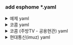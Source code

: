 ### add esphome *.yaml
<details>
    <summary>예제 yaml</summary>
    
    external_components:
      - source:
          type: git
          url: https://github.com/eigger/espcomponents/
        components: [ uartex ]
        refresh: always
    
    uart:
      baud_rate: 9600
      data_bits: 8
      parity: NONE
      stop_bits: 1
      rx_pin: GPIO32
      tx_pin: GPIO26
      debug:
    
    uartex:
      rx_timeout: 10ms    #해당시간안에 수신되는 데이터를 하나의 데이터로 처리
      tx_delay: 50ms      #데이터 수신후 설정된 시간후 명령 전송
      tx_timeout: 50ms    #명렁 전송후 ACK 응답까지 대기 시간
      tx_retry_cnt: 3     #ACK수신까지 명려어 재전송
      
      rx_header: [0xFE]   #수신 시작문자
      rx_footer: [0xEE]   #수신 끝문자
      tx_header: [0xFE]   #송신 시작문자
      tx_footer: [0xEE]   #송신 끝문자
      #rx_checksum: add
      #rx_checksum: !lambda |-
      #  // @param: const uint8_t *data, const unsigned short len
      #  // @return: uint8_t
      #  uint8_t crc = 0x00;
      #  for(num_t i=0; i<len; i++)
      #    crc += data[i];
      #  return crc;
        
      #tx_checksum: add
      #tx_checksum: !lambda |-
      #  // @param: const uint8_t *data, const unsigned short len
      #  // @return: uint8_t
      #  uint8_t crc = 0x00;
      #  for(num_t i=0; i<len; i++)
      #    crc += data[i];
      #  return crc;
      
    # 0xFE 0x06 0x01 0x?? 0x?? ack e=0xEE  
    text_sensor:
      - platform: uartex
        name: TextSensor1
        filter: [0x06, 0x01]
        lambda: |-
          // @param: const uint8_t *data, const unsigned short len
          // @return: const char*
          {
            String str = "데이터: ";
            for(int i = 0; i < len; i++)
            {
              str += String(data[i], HEX);
            }
            return str.c_str();
          }
    
      
    # offset                0    1    2    3    
    # state_on:     0xFE 0x07 0x01 0x01 0x01  ack 0xEE
    # state_off:    0xFE 0x07 0x01 0x00 0x01  ack 0xEE
    # speed low:    0xFE 0x07 0x01 0x01 0x01  ack 0xEE
    # speed mid:    0xFE 0x07 0x01 0x01 0x02  ack 0xEE
    # speed high:   0xFE 0x07 0x01 0x01 0x03  ack 0xEE
    fan:
      - platform: uartex
        name: "Fan1"
        filter: [0x07, 0x01]
        state_on:
          offset: 2
          data: [0x01]
        state_off:
          offset: 2
          data: [0x00]
        command_on:
          data: [0x07, 0x01, 0x01]
          ack: [0x07, 0x01]
        command_off:
          data: [0x07, 0x01, 0x00]
          ack: [0x07, 0x01]
        command_speed: !lambda |-
          // @param: const float x
          return {
                    {0x07, 0x01, 0x01, (uint8_t)x},
                    {0x07, 0x01}
                 };
        state_speed: !lambda |-
          // @param: const uint8_t *data, const unsigned short len
          // @return: const float
          {
            return data[3];
          }
    
    
    
    # offset                0    1    2        
    # state_on:     0xFE 0x08 0x01 0x01  ack 0xEE
    # state_off:    0xFE 0x08 0x01 0x00  ack 0xEE
    switch:
      - platform: uartex
        name: "Switch1"
        filter: [0x08, 0x01]
        state_on:
          offset: 2
          data: [0x01]
        state_off:
          offset: 2
          data: [0x00]
        command_on:
          data: [0x08, 0x01, 0x01]
          ack: [0x08, 0x01]
        command_off:
          data: [0x08, 0x01, 0x00]
          ack: [0x08, 0x01]
      
    # offset                0    1    2        
    # state_on:     0xFE 0x09 0x01 0x01  ack 0xEE
    # state_off:    0xFE 0x09 0x01 0x00  ack 0xEE  
    binary_sensor:
      - platform: uartex
        name: Binary_Sensor1
        filter: [0x09, 0x01]
        state_on:
          offset: 2
          data: [0x01]
        state_off:
          offset: 2
          data: [0x00]
    
    # offset                    0    1    2        
    # state_number:     0xFE 0x08 0x01 0x0A  ack 0xEE
    #                                  = 10
    sensor:
      - platform: uartex
        name: Sensor1
        filter: [0x0A, 0x01]
        state_number:
          offset: 2
          length: 1
          precision: 0
    
    # offset                0    1    2        
    # state_on:     0xFE 0x0B 0x01 0x01  ack 0xEE
    # state_off:    0xFE 0x0B 0x01 0x00  ack 0xEE  
    light:
      - platform: uartex
        name: "Light1"
        filter: [0x0B, 0x01]
        state_on:
          offset: 2
          data: [0x01]
        state_off:
          offset: 2
          data: [0x00]
        command_on:
          data: [0x0B, 0x01, 0x01]
          ack: [0x0B, 0x01]
        command_off:
          data: [0x0B, 0x01, 0x00]
          ack: [0x0B, 0x01]
    
    climate:
      - platform: uartex
        name: "Climate2"
        visual:
          min_temperature: 5 °C
          max_temperature: 30 °C
          temperature_step: 1 °C
        filter: [0x0C, 0x01]
        state_temperature_current:
          offset: 4
          length: 1
          precision: 0
        state_temperature_target:
          offset: 3
          length: 1
          precision: 0
        state_off:
          offset: 2
          data: [0x01]
        state_cool:
          offset: 2
          data: [0x00]
        command_off: 
          data: [0x0C, 0x01, 0x00]
          ack: [0x0C, 0x01]
        command_cool:
          data: [0x0C, 0x01, 0x01]
          ack: [0x0C, 0x01]
        command_temperature: !lambda |-
          // @param: const float x
          return {
                    {0x0C, 0x01, 0x01, (uint8_t)x},
                    {0x0C, 0x01}
                 };
      - platform: uartex
        name: "Climate1"
        visual:
          min_temperature: 5 °C
          max_temperature: 30 °C
          temperature_step: 1 °C
        filter: [0x0C, 0x01]
        state_temperature_current:
          offset: 4
          length: 1
          precision: 0
        state_temperature_target:
          offset: 3
          length: 1
          precision: 0
        state_off:
          offset: 2
          data: [0x01]
        state_heat:
          offset: 2
          data: [0x00]
        command_off: 
          data: [0x0C, 0x01, 0x00]
          ack: [0x0C, 0x01]
        command_heat:
          data: [0x0C, 0x01, 0x01]
          ack: [0x0C, 0x01]
        command_temperature: !lambda |-
          // @param: const float x
          return {
                    {0x0C, 0x01, 0x01, (uint8_t)x},
                    {0x0C, 0x01}
                 };
    
    button:
      - platform: uartex
        name: "Button1"
        icon: "mdi:elevator"
        command_on: 
          data: [0x0D, 0x01, 0x01]
          ack: [0x0D, 0x01]
    
    lock:
      - platform: uartex
        name: "Lock1"
        filter: [0x0E, 0x01]
        state_locked:
          offset: 2
          data: [0x01]
        state_unlocked:
          offset: 2
          data: [0x00]
        state_locking:
          offset: 2
          data: [0x02]
        state_unlocking:
          offset: 2
          data: [0x03]
        state_jammed:
          offset: 2
          data: [0x04]
        command_lock:
          data: [0x0E, 0x01, 0x01]
          ack: [0x0E, 0x01]
        command_unlock:
          data: [0x0E, 0x01, 0x00]
          ack: [0x0E, 0x01]
    
    number:
      - platform: uartex
        name: "Number1"
        filter: [0x0F, 0x01]
        max_value: 10
        min_value: 1
        step: 1
        state_number:
          offset: 2
          length: 1
          precision: 0
        command_number: !lambda |-
          // @param: const float x
          return {
                    {0x0F, 0x01, 0x01, (uint8_t)x},
                    {0x0F, 0x01}
                 };
</details>
<details>
    <summary>코콤 yaml</summary>
    
    external_components:
      - source:
          type: git
          url: https://github.com/eigger/espcomponents/
        components: [ uartex ]
        refresh: always
    
    uart:
      baud_rate: 9600
      data_bits: 8
      parity: NONE
      stop_bits: 1
      rx_pin: GPIO22
      tx_pin: GPIO19
    
    uartex:
      rx_timeout: 10ms
      tx_delay: 50ms
      tx_timeout: 50ms
      tx_retry_cnt: 3
    
      rx_header: [0xAA, 0x55]
      rx_footer: [0x0D, 0x0D]
      tx_header: [0xAA, 0x55]
      tx_footer: [0x0D, 0x0D]
    
      rx_checksum: add
      tx_checksum: add
      
    sensor:
      - platform: uartex
        name: Elevator Floors
        icon: "mdi:elevator"
        filter: [0x30, 0xbc, 0x00, 0x44, 0x00]
        state_number:
          offset: 9
          length: 1
          precision: 0
    
    light:
      - platform: uartex
        name: "Livingroom1"
        id: livingroom1
        filter: [0x30, 0xdc, 0x00, 0x0e, 0x00]
        state_on:
          offset: 8
          data: [0xff]
        state_off:
          offset: 8
          data: [0x00]
        command_on: !lambda |-
          uint8_t light2 = id(livingroom2).current_values.is_on() ? 0xff : 0x00;
          return {
                    {0x30, 0xbc, 0x00, 0x0e, 0x00, 0x01, 0x00, 0x00, 0xff, light2, 0x00, 0x00, 0x00, 0x00, 0x00, 0x00},
                    {0x30, 0xdc}
                 };
        command_off: !lambda |-
          uint8_t light2 = id(livingroom2).current_values.is_on() ? 0xff : 0x00;
          return {
                    {0x30, 0xbc, 0x00, 0x0e, 0x00, 0x01, 0x00, 0x00, 0x00, light2, 0x00, 0x00, 0x00, 0x00, 0x00, 0x00}, 
                    {0x30, 0xdc}
                 };
        #command_state: [0x30, 0xbc, 0x00, 0x0e, 0x00, 0x01, 0x00, 0x3a, 0x00, 0x00, 0x00, 0x00, 0x00, 0x00, 0x00, 0x00]
        #update_interval: 300s
    
      - platform: uartex
        name: "Livingroom2"
        id: livingroom2
        filter: [0x30, 0xdc, 0x00, 0x0e, 0x00]
        state_on:
          offset: 9
          data: [0xff]
        state_off:
          offset: 9
          data: [0x00]
        command_on: !lambda |-
          uint8_t light1 = id(livingroom1).current_values.is_on() ? 0xff : 0x00;
            return {{0x30, 0xbc, 0x00, 0x0e, 0x00, 0x01, 0x00, 0x00, light1, 0xff, 0x00, 0x00, 0x00, 0x00, 0x00, 0x00}, {0x30, 0xdc}};
        command_off: !lambda |-
          uint8_t light1 = id(livingroom1).current_values.is_on() ? 0xff : 0x00;
            return {{0x30, 0xbc, 0x00, 0x0e, 0x00, 0x01, 0x00, 0x00, light1, 0x00, 0x00, 0x00, 0x00, 0x00, 0x00, 0x00}, {0x30, 0xdc}};
    
    
    climate:
      - platform: uartex
        name: "Livingroom Heater"
        visual:
          min_temperature: 5 °C
          max_temperature: 30 °C
          temperature_step: 1 °C
        filter: [0x30, 0xdc, 0x00, 0x36, 0x00]
        state_temperature_current:
          offset: 12
          length: 1
          precision: 0
        state_temperature_target:
          offset: 10
          length: 1
          precision: 0
        state_off:
          offset: 8
          data: [0x01]
        state_heat:
          offset: 8
          data: [0x11]
        command_off: 
          data: [0x30, 0xbc, 0x00, 0x36, 0x00, 0x01, 0x00, 0x00, 0x01, 0x00, 0x17, 0x00, 0x00, 0x00, 0x00, 0x00]
          ack: [0x30, 0xdc]
        command_heat:
          data: [0x30, 0xbc, 0x00, 0x36, 0x00, 0x01, 0x00, 0x00, 0x11, 0x00, 0x17, 0x00, 0x00, 0x00, 0x00, 0x00]
          ack: [0x30, 0xdc]
        command_temperature: !lambda |-
          // @param: const float x
          return {
                    {0x30, 0xbc, 0x00, 0x36, 0x00, 0x01, 0x00, 0x00, 0x11, 0x00, (uint8_t)x, 0x00, 0x00, 0x00, 0x00, 0x00},
                    {0x30, 0xdc}
                 };
        #command_state: [0x30, 0xbc, 0x00, 0x36, 0x00, 0x01, 0x00, 0x3a, 0x00, 0x00, 0x00, 0x00, 0x00, 0x00, 0x00, 0x00]
        #update_interval: 300s
    
      - platform: uartex
        name: "Mainroom Heater"
        visual:
          min_temperature: 5 °C
          max_temperature: 30 °C
          temperature_step: 1 °C
        filter: [0x30, 0xdc, 0x00, 0x36, 0x01]
        state_temperature_current:
          offset: 12
          length: 1
          precision: 0
        state_temperature_target:
          offset: 10
          length: 1
          precision: 0
        state_off:
          offset: 8
          data: [0x01]
        state_heat:
          offset: 8
          data: [0x11]
        command_off:
          data: [0x30, 0xbc, 0x00, 0x36, 0x01, 0x01, 0x00, 0x00, 0x01, 0x00, 0x17, 0x00, 0x00, 0x00, 0x00, 0x00]
          ack: [0x30, 0xdc]
        command_heat:
          data: [0x30, 0xbc, 0x00, 0x36, 0x01, 0x01, 0x00, 0x00, 0x11, 0x00, 0x17, 0x00, 0x00, 0x00, 0x00, 0x00]
          ack: [0x30, 0xdc]
        command_temperature: !lambda |-
          // @param: const float x
          return {{0x30, 0xbc, 0x00, 0x36, 0x01, 0x01, 0x00, 0x00, 0x11, 0x00, (uint8_t)x, 0x00, 0x00, 0x00, 0x00, 0x00}, {0x30, 0xdc}};
        #command_state: [0x30, 0xbc, 0x00, 0x36, 0x01, 0x01, 0x00, 0x3a, 0x00, 0x00, 0x00, 0x00, 0x00, 0x00, 0x00, 0x00]
        #update_interval: 300s
    
      - platform: uartex
        name: "Computer Heater"
        visual:
          min_temperature: 5 °C
          max_temperature: 30 °C
          temperature_step: 1 °C
        filter: [0x30, 0xdc, 0x00, 0x36, 0x02]
        state_temperature_current:
          offset: 12
          length: 1
          precision: 0
        state_temperature_target:
          offset: 10
          length: 1
          precision: 0
        state_off:
          offset: 8
          data: [0x01]
        state_heat:
          offset: 8
          data: [0x11]
        command_off:
          data: [0x30, 0xbc, 0x00, 0x36, 0x02, 0x01, 0x00, 0x00, 0x01, 0x00, 0x17, 0x00, 0x00, 0x00, 0x00, 0x00]
          ack: [0x30, 0xdc]
        command_heat:
          data: [0x30, 0xbc, 0x00, 0x36, 0x02, 0x01, 0x00, 0x00, 0x11, 0x00, 0x17, 0x00, 0x00, 0x00, 0x00, 0x00]
          ack: [0x30, 0xdc]
        command_temperature: !lambda |-
          // @param: const float x
          return {{0x30, 0xbc, 0x00, 0x36, 0x02, 0x01, 0x00, 0x00, 0x11, 0x00, (uint8_t)x, 0x00, 0x00, 0x00, 0x00, 0x00}, {0x30, 0xdc}};
        #command_state: [0x30, 0xbc, 0x00, 0x36, 0x02, 0x01, 0x00, 0x3a, 0x00, 0x00, 0x00, 0x00, 0x00, 0x00, 0x00, 0x00]
        #update_interval: 300s
    
      - platform: uartex
        name: "Smallroom Heater"
        visual:
          min_temperature: 5 °C
          max_temperature: 30 °C
          temperature_step: 1 °C
        filter: [0x30, 0xdc, 0x00, 0x36, 0x03]
        state_temperature_current:
          offset: 12
          length: 1
          precision: 0
        state_temperature_target:
          offset: 10
          length: 1
          precision: 0
        state_off:
          offset: 8
          data: [0x01]
        state_heat:
          offset: 8
          data: [0x11]
        command_off: 
          data: [0x30, 0xbc, 0x00, 0x36, 0x03, 0x01, 0x00, 0x00, 0x01, 0x00, 0x17, 0x00, 0x00, 0x00, 0x00, 0x00]
          ack: [0x30, 0xdc]
        command_heat: 
          data: [0x30, 0xbc, 0x00, 0x36, 0x03, 0x01, 0x00, 0x00, 0x11, 0x00, 0x17, 0x00, 0x00, 0x00, 0x00, 0x00]
          ack: [0x30, 0xdc]
        command_temperature: !lambda |-
          // @param: const float x
          return {{0x30, 0xbc, 0x00, 0x36, 0x03, 0x01, 0x00, 0x00, 0x11, 0x00, (uint8_t)x, 0x00, 0x00, 0x00, 0x00, 0x00}, {0x30, 0xdc}};
        #command_state: [0x30, 0xbc, 0x00, 0x36, 0x03, 0x01, 0x00, 0x3a, 0x00, 0x00, 0x00, 0x00, 0x00, 0x00, 0x00, 0x00]
        #update_interval: 300s
    
    button:
      - platform: uartex
        name: "Elevator"
        icon: "mdi:elevator"
        command_on: 
          data: [0x30, 0xbc, 0x00, 0x44, 0x00, 0x01, 0x00, 0x01, 0x03, 0x00, 0x00, 0x00, 0x00, 0x00, 0x00, 0x00]
          ack: [0x30, 0xdc]
</details>
<details>
    <summary>코콤 (주방TV - 공용현관) yaml</summary>
    
    external_components:
      - source:
          type: git
          url: https://github.com/eigger/espcomponents/
        components: [ uartex ]
        refresh: always
   
    uart:
      baud_rate: 9600
      data_bits: 8
      parity: NONE
      stop_bits: 1
      rx_pin: GPIO22
      tx_pin: GPIO19
      
    uartex:
      rx_timeout: 10ms
      tx_delay: 50ms
      tx_timeout: 50ms
      tx_retry_cnt: 3
    
      rx_header: [0xAA, 0x55]
      rx_footer: [0x0D, 0x0D]
      tx_header: [0xAA, 0x55]
      tx_footer: [0x0D, 0x0D]
        
    binary_sensor:
    # 0xAA 0x55 0x7A 0x9E 0x02 0x02 0x00 0xFF 0xFF 0xFF 0xFF 0x31 0xFF 0xFF 0xFF 0x01 0x01 0x29 0xF6 0x0D 0x0D
    # 0xAA 0x55 0x7A 0x9E 0x02 0x02 0x00 0xFF 0xFF 0xFF 0xFF 0x31 0xFF 0xFF 0xFF 0x02 0x00 0x6C 0x84 0x0D 0x0D
      - platform: uartex
        name: "Door Bell"
        icon: "mdi:bell-ring"
        filter: [0x7A, 0x9E, 0x02, 0x02]
        state_on:
          offset: 13
          data: [0x01, 0x01]
        state_off:
          offset: 13
          data: [0x02, 0x00]
    
    # 0xAA 0x55 0x7A 0x9E 0x02 0x08 0x00 0xFF 0xFF 0xFF 0xFF 0xFF 0xFF 0xFF 0xFF 0x01 0x01 0x0A 0x27 0x0D 0x0D
    # 0xAA 0x55 0x7A 0x9E 0x02 0x08 0x00 0xFF 0xFF 0xFF 0xFF 0xFF 0xFF 0xFF 0xFF 0x02 0x00 0x4F 0x55 0x0D 0x0D
      - platform: uartex
        name: "Door Bell Common"
        icon: "mdi:bell-ring"
        filter: [0x7A, 0x9E, 0x02, 0x08]
        state_on:
          offset: 13
          data: [0x01, 0x01]
        state_off:
          offset: 13
          data: [0x02, 0x00]
    
    button:
      - platform: uartex
        name: "Door Call"
        icon: "mdi:phone"
        command_on: 
          data: [0x79, 0xBC, 0x08, 0x02, 0x00, 0xFF, 0xFF, 0xFF, 0xFF, 0x61, 0xFF, 0xFF, 0xFF, 0x03, 0x00, 0x26, 0x95]
      - platform: uartex
        name: "Door Open"
        icon: "mdi:door-sliding-open"
        command_on: 
          data: [0x79, 0xBC, 0x08, 0x02, 0x00, 0xFF, 0xFF, 0xFF, 0xFF, 0x61, 0xFF, 0xFF, 0xFF, 0x24, 0x00, 0xB9, 0xE4]
</details>
<details>
    <summary>현대통신(imuz) yaml</summary>

    external_components:
      - source:
          type: git
          url: https://github.com/eigger/espcomponents/
        components: [ uartex ]
        refresh: always
    
    uart:
      baud_rate: 9600
      data_bits: 8
      parity: NONE
      stop_bits: 1
      rx_pin: GPIO03
      tx_pin: GPIO01
      
    uartex:
      rx_timeout: 10ms
      tx_delay: 50ms
      tx_timeout: 100ms
      tx_retry_cnt: 3
    
      rx_header: [0xF7]
      rx_footer: [0xEE]
      tx_header: [0xF7]
      tx_footer: [0xEE]
    
      rx_checksum: xor
      tx_checksum: xor
      
    sensor:
      - platform: uartex
        name: Livingroom Power Socket 1
        unit_of_measurement: "W"
        filter: [0x12, 0x01, 0x1F, 0x04, 0x40, 0x11, 0x00] #Required
        state_number:
          offset: 8 # 위치
          length: 2 # 길이
          precision: 0 # 소수점
        
      - platform: uartex
        name: Livingroom Power Socket 2
        unit_of_measurement: "W"
        filter: [0x12, 0x01, 0x1F, 0x04, 0x40, 0x12, 0x00]
        state_number:
          offset: 8
          length: 2 
          precision: 0 
      - platform: uartex
        name: ROOM1 Power Socket 1
        unit_of_measurement: "W"
        filter: [0x12, 0x01, 0x1F, 0x04, 0x40, 0x21, 0x00]
        state_number:
          offset: 8
          length: 2 
          precision: 0 
      - platform: uartex
        name: ROOM1 Power Socket 2
        unit_of_measurement: "W"
        filter: [0x12, 0x01, 0x1F, 0x04, 0x40, 0x22, 0x00]
        state_number:
          offset: 8
          length: 2
          precision: 0
    
    
    
    # RS485 Switch
    switch:
      # 안방1 콘센트
      # 켜기
      #  0xf7, 0x0b, 0x01, 0x1f, 0x02, 0x40, 0x21, 0x01, 0x00, 0x80, 0xee
      #  0xf7, 0x0b, 0x01, 0x1f, 0x04, 0x40, 0x21, 0x01, 0x01, 0x87, 0xee (ack)
      # 끄기
      #  0xf7, 0x0b, 0x01, 0x1f, 0x02, 0x40, 0x21, 0x02, 0x00, 0x83, 0xee
      #  0xf7, 0x0b, 0x01, 0x1f, 0x04, 0x40, 0x21, 0x02, 0x02, 0x87, 0xee (ack)
      # 켜기상태-> 0xF7 0x12 0x01 0x1F 0x04 0x40 0x21 0x00 0x01 0x00 0x00 0x00 0x00 0x00 0x00 0x01 0x9E 0xEE
      # 끄기상태-> 0xF7 0x12 0x01 0x1F 0x04 0x40 0x21 0x00 0x02 0x00 0x00 0x00 0x00 0x00 0x00 0x01 0x9D 0xEE
      - platform: uartex
        name: "ROOM1 Power Socket 1"
        icon: "mdi:power-socket-eu"
        filter: [0x12, 0x01, 0x1F, 0x04, 0x40, 0x21, 0x00]
        state_on:
          offset: 7
          data: [0x01]
        state_off:
          offset: 7
          data: [0x02]
        command_on:
          data: [0x0b, 0x01, 0x1f, 0x02, 0x40, 0x21, 0x01, 0x00]
          ack: [0x0b, 0x01, 0x1f, 0x04, 0x40, 0x21, 0x01, 0x01]
        command_off:
          data: [0x0b, 0x01, 0x1f, 0x02, 0x40, 0x21, 0x02, 0x00]
          ack: [0x0b, 0x01, 0x1f, 0x04, 0x40, 0x21, 0x02, 0x02]
      
      # 안방2 콘센트
      - platform: uartex
        name: "ROOM1 Power Socket 2"
        icon: "mdi:power-socket-eu"
        filter: [0x12, 0x01, 0x1F, 0x04, 0x40, 0x22, 0x00]
        state_on:
          offset: 7
          data: [0x01]
        state_off:
          offset: 7
          data: [0x02]
        command_on:
          data: [0x0b, 0x01, 0x1f, 0x02, 0x40, 0x22, 0x01, 0x00]
          ack: [0x0b, 0x01, 0x1f, 0x04, 0x40, 0x22, 0x01, 0x01]
        command_off:
          data: [0x0b, 0x01, 0x1f, 0x02, 0x40, 0x22, 0x02, 0x00]
          ack: [0x0b, 0x01, 0x1f, 0x04, 0x40, 0x22, 0x02, 0x02]
    
      # 거실1 콘센트
      - platform: uartex
        name: "Livingroom Power Socket 1"
        icon: "mdi:power-socket-eu"
        filter: [0x12, 0x01, 0x1F, 0x04, 0x40, 0x11, 0x00]
        state_on:
          offset: 7
          data: [0x01]
        state_off:
          offset: 7
          data: [0x02]
        command_on:
          data: [0x0b, 0x01, 0x1f, 0x02, 0x40, 0x11, 0x01, 0x00]
          ack: [0x0b, 0x01, 0x1f, 0x04, 0x40, 0x11, 0x01, 0x01]
        command_off:
          data: [0x0b, 0x01, 0x1f, 0x02, 0x40, 0x11, 0x02, 0x00]
          ack: [0x0b, 0x01, 0x1f, 0x04, 0x40, 0x11, 0x02, 0x02]
    
      # 거실2 콘센트
      - platform: uartex
        name: "Livingroom Power Socket 2"
        icon: "mdi:power-socket-eu"
        filter: [0x12, 0x01, 0x1F, 0x04, 0x40, 0x12, 0x00]
        state_on:
          offset: 7
          data: [0x01]
        state_off:
          offset: 7
          data: [0x02]
        command_on:
          data: [0x0b, 0x01, 0x1f, 0x02, 0x40, 0x12, 0x01, 0x00]
          ack: [0x0b, 0x01, 0x1f, 0x04, 0x40, 0x12, 0x01, 0x01]
        command_off:
          data: [0x0b, 0x01, 0x1f, 0x02, 0x40, 0x12, 0x02, 0x00]
          ack: [0x0b, 0x01, 0x1f, 0x04, 0x40, 0x12, 0x02, 0x02]
    
    
    
    # RS485 Light(like Binary Light)
    light:
      # [안방1]
      # 켜짐 상태-> 0xf7, 0x0b, 0x01, 0x19, 0x04, 0x40, 0x21, 0x00, 0x01, 0x80, 0xee
      # 꺼짐 상태-> 0xf7, 0x0b, 0x01, 0x19, 0x04, 0x40, 0x21, 0x00, 0x02, 0x83, 0xee
      # 켜짐 명령-> 0xf7, 0x0b, 0x01, 0x19, 0x02, 0x40, 0x21, 0x01, 0x00, 0x86, 0xee
      # 꺼짐 명령-> 0xf7, 0x0b, 0x01, 0x19, 0x02, 0x40, 0x21, 0x02, 0x00, 0x85, 0xee
      - platform: uartex
        name: "ROOM1 1"
        filter: [0x0b, 0x01, 0x19, 0x04, 0x40, 0x21, 0x00]
        # sub_filter:
        #   offset: 5
        #   data: [0x21]
        state_on:
          offset: 7
          data: [0x01]
        state_off:
          offset: 7
          data: [0x02]
        command_on:
          data: [0x0b, 0x01, 0x19, 0x02, 0x40, 0x21, 0x01, 0x00]
          ack: [0x0b, 0x01, 0x19, 0x04, 0x40, 0x21, 0x01, 0x01]
        command_off:
          data: [0x0b, 0x01, 0x19, 0x02, 0x40, 0x21, 0x02, 0x00]
          ack: [0x0b, 0x01, 0x19, 0x04, 0x40, 0x21, 0x02, 0x02]
        
      # [안방2]
      # 켜짐 상태-> 0xf7, 0x0b, 0x01, 0x19, 0x04, 0x40, 0x22, 0x00, 0x01, 0x83, 0xee
      # 꺼짐 상태-> 0xf7, 0x0b, 0x01, 0x19, 0x04, 0x40, 0x22, 0x00, 0x02, 0x80, 0xee
      # 켜짐 명령-> 0xf7, 0x0b, 0x01, 0x19, 0x02, 0x40, 0x22, 0x01, 0x00, 0x85, 0xee
      # 꺼짐 명령-> 0xf7, 0x0b, 0x01, 0x19, 0x02, 0x40, 0x22, 0x02, 0x00, 0x86, 0xee
      - platform: uartex
        name: "ROOM1 2"
        filter: [0x0b, 0x01, 0x19, 0x04, 0x40, 0x22, 0x00]
        # sub_filter:
        #   offset: 5
        #   data: [0x22]
        state_on:
          offset: 7
          data: [0x01]
        state_off:
          offset: 7
          data: [0x02]
        command_on:
          data: [0x0b, 0x01, 0x19, 0x02, 0x40, 0x22, 0x01, 0x00]
          ack: [0x0b, 0x01, 0x19, 0x04, 0x40, 0x22, 0x01, 0x01]
        command_off: 
          data: [0x0b, 0x01, 0x19, 0x02, 0x40, 0x22, 0x02, 0x00]
          ack: [0x0b, 0x01, 0x19, 0x04, 0x40, 0x22, 0x02, 0x02]
    
      # [발코니]  -- Template(lambda) 사용 예제
      # 켜짐 상태-> 0xf7, 0x0b, 0x01, 0x19, 0x04, 0x40, 0x23, 0x00, 0x01, 0x82, 0xee
      # 꺼짐 상태-> 0xf7, 0x0b, 0x01, 0x19, 0x04, 0x40, 0x23, 0x00, 0x02, 0x81, 0xee
      # 켜짐 명령-> 0xf7, 0x0b, 0x01, 0x19, 0x02, 0x40, 0x23, 0x01, 0x00, 0x84, 0xee
      # 꺼짐 명령-> 0xf7, 0x0b, 0x01, 0x19, 0x02, 0x40, 0x23, 0x02, 0x00, 0x87, 0xee
      - platform: uartex
        name: Balcony
        filter: [0x0b, 0x01, 0x19, 0x04, 0x40, 0x23, 0x00]
        state_on:
          offset: 7
          data: [0x01]
        state_off:
          offset: 7
          data: [0x02]
        command_on:
          data: [0x0b, 0x01, 0x19, 0x02, 0x40, 0x23, 0x01, 0x00]
          ack: [0x0b, 0x01, 0x19, 0x04, 0x40, 0x23, 0x01, 0x01]
        command_off: 
          data: [0x0b, 0x01, 0x19, 0x02, 0x40, 0x23, 0x02, 0x00]
          ack: [0x0b, 0x01, 0x19, 0x04, 0x40, 0x23, 0x02, 0x02]
        # command_on: !lambda |-
        #   uint8_t flag = id(balcony).state ? 0x02 : 0x01;
        #   return {
        #             {0x0b, 0x01, 0x19, 0x02, 0x40, 0x23, flag, 0x00},
        #             {0x0b, 0x01, 0x19, 0x04, 0x40, 0x23, 0x01, 0x01}
        #          };
        # command_off: !lambda |-
        #   uint8_t flag = id(balcony).state ? 0x02 : 0x01;
        #   return {
        #             {0x0b, 0x01, 0x19, 0x02, 0x40, 0x23, flag, 0x00},
        #             {0x0b, 0x01, 0x19, 0x04, 0x40, 0x23, 0x02, 0x02}
        #          };
    
      # [거실1]
      # 켜짐 상태-> 0xf7, 0x0b, 0x01, 0x19, 0x04, 0x40, 0x11, 0x00, 0x01, 0xb0, 0xee
      # 꺼짐 상태-> 0xf7, 0x0b, 0x01, 0x19, 0x04, 0x40, 0x11, 0x00, 0x02, 0xb3, 0xee
      # 켜짐 명령-> 0xf7, 0x0b, 0x01, 0x19, 0x02, 0x40, 0x11, 0x01, 0x00, 0xb6, 0xee
      # 꺼짐 명령-> 0xf7, 0x0b, 0x01, 0x19, 0x02, 0x40, 0x11, 0x02, 0x00, 0xb5, 0xee
      - platform: uartex
        name: "Livingroom1"
        filter: [0x0b, 0x01, 0x19, 0x04, 0x40, 0x11, 0x00]
        state_on:
          offset: 7
          data: [0x01]
        state_off:
          offset: 7
          data: [0x02]
        command_on:
          data: [0x0b, 0x01, 0x19, 0x02, 0x40, 0x11, 0x01, 0x00]
          ack: [0x0b, 0x01, 0x19, 0x04, 0x40, 0x11, 0x01, 0x01]
        command_off:
          data: [0x0b, 0x01, 0x19, 0x02, 0x40, 0x11, 0x02, 0x00]
          ack: [0x0b, 0x01, 0x19, 0x04, 0x40, 0x11, 0x02, 0x02]
    
      # [거실2]
      # 켜짐 상태-> 0xf7, 0x0b, 0x01, 0x19, 0x04, 0x40, 0x12, 0x00, 0x01, 0xb3, 0xee
      # 꺼짐 상태-> 0xf7, 0x0b, 0x01, 0x19, 0x04, 0x40, 0x12, 0x00, 0x02, 0xb0, 0xee
      # 켜짐 명령-> 0xf7, 0x0b, 0x01, 0x19, 0x02, 0x40, 0x12, 0x01, 0x00, 0xb5, 0xee
      # 꺼짐 명령-> 0xf7, 0x0b, 0x01, 0x19, 0x02, 0x40, 0x12, 0x02, 0x00, 0xb6, 0xee
      - platform: uartex
        name: "Livingroom2"
        filter: [0x0b, 0x01, 0x19, 0x04, 0x40, 0x12, 0x00]
        state_on:
          offset: 7
          data: [0x01]
        state_off:
          offset: 7
          data: [0x02]
        command_on:
          data: [0x0b, 0x01, 0x19, 0x02, 0x40, 0x12, 0x01, 0x00]
          ack: [0x0b, 0x01, 0x19, 0x04, 0x40, 0x12, 0x01, 0x01]
        command_off:
          data: [0x0b, 0x01, 0x19, 0x02, 0x40, 0x12, 0x02, 0x00]
          ack: [0x0b, 0x01, 0x19, 0x04, 0x40, 0x12, 0x02, 0x02]
    
      # [통로]
      # 켜짐 상태-> 0xf7, 0x0b, 0x01, 0x19, 0x04, 0x40, 0x13, 0x00, 0x01, 0xb2, 0xee
      # 꺼짐 상태-> 0xf7, 0x0b, 0x01, 0x19, 0x04, 0x40, 0x13, 0x00, 0x02, 0xb1, 0xee
      # 켜짐 명령-> 0xf7, 0x0b, 0x01, 0x19, 0x02, 0x40, 0x13, 0x01, 0x00, 0xb4, 0xee
      # 꺼짐 명령-> 0xf7, 0x0b, 0x01, 0x19, 0x02, 0x40, 0x13, 0x02, 0x00, 0xb7, 0xee
      - platform: uartex
        name: "Livingroom3"
        filter: [0x0b, 0x01, 0x19, 0x04, 0x40, 0x13, 0x00]
        state_on:
          offset: 7
          data: [0x01]
        state_off:
          offset: 7
          data: [0x02]
        command_on:
          data: [0x0b, 0x01, 0x19, 0x02, 0x40, 0x13, 0x01, 0x00]
          ack: [0x0b, 0x01, 0x19, 0x04, 0x40, 0x13, 0x01, 0x01]
        command_off:
          data: [0x0b, 0x01, 0x19, 0x02, 0x40, 0x13, 0x02, 0x00]
          ack: [0x0b, 0x01, 0x19, 0x04, 0x40, 0x13, 0x02, 0x02]
    
      # [비상등]
      # 켜짐 상태-> 0xf7, 0x0b, 0x01, 0x19, 0x04, 0x40, 0x14, 0x00, 0x01, 0xb5, 0xee
      # 꺼짐 상태-> 0xf7, 0x0b, 0x01, 0x19, 0x04, 0x40, 0x14, 0x00, 0x02, 0xb6, 0xee
      # 켜짐 명령-> 0xf7, 0x0b, 0x01, 0x19, 0x02, 0x40, 0x14, 0x01, 0x00, 0xb3, 0xee
      # 꺼짐 명령-> 0xf7, 0x0b, 0x01, 0x19, 0x02, 0x40, 0x14, 0x02, 0x00, 0xb0, 0xee
      - platform: uartex
        name: "Livingroom4"
        filter: [0x0b, 0x01, 0x19, 0x04, 0x40, 0x14, 0x00]
        state_on:
          offset: 7
          data: [0x01]
        state_off:
          offset: 7
          data: [0x02]
        command_on:
          data: [0x0b, 0x01, 0x19, 0x02, 0x40, 0x14, 0x01, 0x00]
          ack: [0x0b, 0x01, 0x19, 0x04, 0x40, 0x14, 0x01, 0x01]
        command_off:
          data: [0x0b, 0x01, 0x19, 0x02, 0x40, 0x14, 0x02, 0x00]
          ack: [0x0b, 0x01, 0x19, 0x04, 0x40, 0x14, 0x02, 0x02]
    
    
    
    
    # RS485 Fan
    fan:
      # [환기]
      # 켜짐(강) 상태-> 0xf7, 0x0c, 0x01, 0x2b, 0x04, 0x40, 0x11, 0x00, 0x01, 0x07, 0x82, 0xee
      # 켜짐(중) 상태-> 0xf7, 0x0c, 0x01, 0x2b, 0x04, 0x40, 0x11, 0x00, 0x01, 0x03, 0x86, 0xee
      # 켜짐(약) 상태-> 0xf7, 0x0c, 0x01, 0x2b, 0x04, 0x40, 0x11, 0x00, 0x01, 0x01, 0x84, 0xee
      # 꺼짐     상태-> 0xf7, 0x0c, 0x01, 0x2b, 0x04, 0x40, 0x11, 0x00, 0x02, 0x00, 0x86, 0xee
      # 켜짐(강) 명령-> 0xf7, 0x0b, 0x01, 0x2b, 0x02, 0x40, 0x11, 0x01, 0x00, 0x84, 0xee
      # 켜짐(중) 명령-> 0xf7, 0x0b, 0x01, 0x2b, 0x02, 0x42, 0x11, 0x03, 0x00, 0x84, 0xee
      # 켜짐(약) 명령-> 0xf7, 0x0b, 0x01, 0x2b, 0x02, 0x42, 0x11, 0x01, 0x00, 0x86, 0xee
      # 꺼짐     명령-> 0xf7, 0x0b, 0x01, 0x2b, 0x02, 0x40, 0x11, 0x02, 0x00, 0x87, 0xee
      - platform: uartex
        name: "Ventilation"
        speed_cnt: 3
        filter: [0x0c, 0x01, 0x2b, 0x04, 0x40, 0x11, 0x00]
        state_on:
          offset: 7
          data: [0x01]
        state_off:
          offset: 7
          data: [0x02]
        command_on:
          data: [0x0b, 0x01, 0x2b, 0x02, 0x40, 0x11, 0x01, 0x00]
          ack: [0x0c, 0x01, 0x2b, 0x04, 0x40, 0x11, 0x01, 0x01, 0x07]
        command_off:
          data: [0x0b, 0x01, 0x2b, 0x02, 0x40, 0x11, 0x02, 0x00]
          ack: [0x0c, 0x01, 0x2b, 0x04, 0x40, 0x11, 0x02, 0x02, 0x00]
        command_speed: !lambda |-
          // @param: const float x
          {
            if (x == 3) return { {0x0b, 0x01, 0x2b, 0x02, 0x40, 0x11, 0x01, 0x00}, {0x0c, 0x01, 0x2b, 0x04, 0x40, 0x11, 0x01, 0x01, 0x07} };
            else if (x == 2) return { {0x0b, 0x01, 0x2b, 0x02, 0x42, 0x11, 0x03, 0x00}, {0x0c, 0x01, 0x2b, 0x04, 0x40, 0x11, 0x01, 0x01, 0x03} };
            else if (x == 1) return { {0x0b, 0x01, 0x2b, 0x02, 0x42, 0x11, 0x01, 0x00}, {0x0c, 0x01, 0x2b, 0x04, 0x40, 0x11, 0x01, 0x01, 0x01} };
            else return {};
          }
        state_speed: !lambda |-
          // @param: const uint8_t *data, const unsigned short len
          // @return: const float
          {
            if (data[8] == 0x07) return 3;
            else if (data[8] == 0x03) return 2;
            else if (data[8] == 0x01) return 1;
            else return 0;
          }
        # speed: #Option(high, medium, low) -> 없으면 Binary Fan
        #   high:
        #     state:
        #       offset: 7
        #       data: [0x01, 0x07]
        #     command:
        #       data: [0x0b, 0x01, 0x2b, 0x02, 0x40, 0x11, 0x01, 0x00]
        #       ack: [0x0c, 0x01, 0x2b, 0x04, 0x40, 0x11, 0x01, 0x01, 0x07]
        #   medium:
        #     state:
        #       offset: 7
        #       data: [0x01, 0x03]
        #     command:
        #       data: [0x0b, 0x01, 0x2b, 0x02, 0x42, 0x11, 0x03, 0x00]
        #       ack: [0x0c, 0x01, 0x2b, 0x04, 0x40, 0x11, 0x01, 0x01, 0x03]
        #   low:
        #     state:
        #       offset: 7
        #       data: [0x01, 0x01]
        #     command:
        #       data: [0x0b, 0x01, 0x2b, 0x02, 0x42, 0x11, 0x01, 0x00]
        #       ack: [0x0c, 0x01, 0x2b, 0x04, 0x40, 0x11, 0x01, 0x01, 0x01]
    
    
    
    # RS485 Climate
    climate:
      # [거실 난방] 0x11
      # 상태 요청: 0xF7, 0x0B, 0x01, 0x18, 0x01, 0x45, 0x11, 0x00, 0x00, 0xB0, 0xEE
      # 켜짐 상태: 0xF7, 0x0D, 0x01, 0x18, 0x04, 0x45, 0x11, 0x00, (0x01, 0x1B, 0x17), 0xBE, 0xEE (상태, 현재온도, 설정온도)
      # 꺼짐 상태: 0xF7, 0x0D, 0x01, 0x18, 0x04, 0x45, 0x11, 0x00, (0x04, 0x1B, 0x17), 0xBB, 0xEE (상태, 현재온도, 설정온도)
      # 외출 상태: 0xF7, 0x0D, 0x01, 0x18, 0x04, 0x45, 0x11, 0x00, (0x07, 0x1B, 0x17), 0xB9, 0xEE
      # 켜짐 명령: 0xF7, 0x0B, 0x01, 0x18, 0x02, 0x46, 0x11, 0x01, 0x00, 0xB1, 0xEE
      #      ACK: 0xF7, 0x0D, 0x01, 0x18, 0x04, 0x46, 0x11, 0x01, 0x01, 0x1B, 0x17, 0xBC, 0xEE
      # 꺼짐 명령: 0xF7, 0x0B, 0x01, 0x18, 0x02, 0x46, 0x11, 0x04, 0x00, 0xB4, 0xEE
      #      ACK: 0xF7, 0x0D, 0x01, 0x18, 0x04, 0x46, 0x11, 0x04, 0x04, 0x1B, 0x17, 0xBC, 0xEE
      # 온도 조절: 0xF7, 0x0B, 0x01, 0x18, 0x02, 0x45, 0x11, (0x18), 0x00, 0xA7, 0xEE (온도 24도 설정)
      #      ACK: 0xF7, 0x0D, 0x01, 0x18, 0x04, 0x45, 0x11, (0x18), 0x01, (0x1A, 0x18), 0xA8, 0xEE
      - platform: uartex
        name: "Livingroom Heater"
        visual:
          min_temperature: 5 °C
          max_temperature: 40 °C
          temperature_step: 1 °C
        filter: [0x0D, 0x01, 0x18, 0x04, 0x45, 0x11, 0x00]
        state_temperature_current: #Required (현재온도 State, RS485 Sensor 설정 참고, sensor:로 대체 가능)
          offset: 8
          length: 1
          precision: 0
        state_temperature_target: #Required (설정온도 State)
          offset: 9
          length: 1
          precision: 0
        state_off: #Required (끄기 상태)
          offset: 7
          data: [0x04]
        state_heat: #Option (난방모드, 냉방모드: state_cool, 자동모드: state_auto)
          offset: 7
          data: [0x01]
        state_away: #Option (외출모드)
          offset: 7
          data: [0x07]
        command_off: #Required (끄기 명령)
          data: [0x0B, 0x01, 0x18, 0x02, 0x46, 0x11, 0x04, 0x00]
          ack: [0x0D, 0x01, 0x18, 0x04, 0x46, 0x11, 0x04, 0x04]
        command_heat: #Option (난방모드 켜기)
          data: [0x0B, 0x01, 0x18, 0x02, 0x46, 0x11, 0x01, 0x00]
          ack: [0x0D, 0x01, 0x18, 0x04, 0x46, 0x11, 0x01, 0x01]
        command_away: #Option (외출 켜기)
          data: [0x0B, 0x01, 0x18, 0x02, 0x46, 0x11, 0x07, 0x00]
          ack: [0x0D, 0x01, 0x18, 0x04, 0x46, 0x11, 0x07, 0x07]
        command_temperature: !lambda |-  #Required (온도 조절)
          // @param: const float x
          return {
                    {0x0B, 0x01, 0x18, 0x02, 0x45, 0x11, (uint8_t)x, 0x00},
                    {0x0D, 0x01, 0x18, 0x04, 0x45, 0x11, (uint8_t)x, 0x01}
                 };
    
      # [안방] 0x12
      - platform: uartex
        name: "Room1 Heater"
        visual:
          min_temperature: 5 °C
          max_temperature: 40 °C
          temperature_step: 1 °C
        filter: [0x0D, 0x01, 0x18, 0x04, 0x45, 0x12, 0x00]
        state_temperature_current:
          offset: 8
          length: 1
          precision: 0
        state_temperature_target:
          offset: 9
          length: 1
          precision: 0
        state_off:
          offset: 7
          data: [0x04]
        state_heat:
          offset: 7
          data: [0x01]
        state_away:
          offset: 7
          data: [0x07]
        command_off: #Required (끄기 명령)
          data: [0x0B, 0x01, 0x18, 0x02, 0x46, 0x12, 0x04, 0x00]
          ack: [0x0D, 0x01, 0x18, 0x04, 0x46, 0x12, 0x04, 0x04]
        command_heat: #Option (난방모드 켜기)
          data: [0x0B, 0x01, 0x18, 0x02, 0x46, 0x12, 0x01, 0x00]
          ack: [0x0D, 0x01, 0x18, 0x04, 0x46, 0x12, 0x01, 0x01]
        command_away: #Option (외출 켜기)
          data: [0x0B, 0x01, 0x18, 0x02, 0x46, 0x12, 0x07, 0x00]
          ack: [0x0D, 0x01, 0x18, 0x04, 0x46, 0x12, 0x07, 0x07]
        command_temperature: !lambda |-  #Required (온도 조절)
          // @param: const float x
          return {
                    {0x0B, 0x01, 0x18, 0x02, 0x45, 0x12, (uint8_t)x, 0x00},
                    {0x0D, 0x01, 0x18, 0x04, 0x45, 0x12, (uint8_t)x, 0x01}
                 };
    
      # [컴퓨터방] 0x13
      - platform: uartex
        name: "Computer Room Heater"
        visual:
          min_temperature: 5 °C
          max_temperature: 40 °C
          temperature_step: 1 °C
        filter: [0x0D, 0x01, 0x18, 0x04, 0x45, 0x13, 0x00]
        state_temperature_current:
          offset: 8
          length: 1
          precision: 0
        state_temperature_target:
          offset: 9
          length: 1
          precision: 0
        state_off:
          offset: 7
          data: [0x04]
        state_heat:
          offset: 7
          data: [0x01]
        state_away:
          offset: 7
          data: [0x07]
        command_off: #Required (끄기 명령)
          data: [0x0B, 0x01, 0x18, 0x02, 0x46, 0x13, 0x04, 0x00]
          ack: [0x0D, 0x01, 0x18, 0x04, 0x46, 0x13, 0x04, 0x04]
        command_heat: #Option (난방모드 켜기)
          data: [0x0B, 0x01, 0x18, 0x02, 0x46, 0x13, 0x01, 0x00]
          ack: [0x0D, 0x01, 0x18, 0x04, 0x46, 0x13, 0x01, 0x01]
        command_away: #Option (외출 켜기)
          data: [0x0B, 0x01, 0x18, 0x02, 0x46, 0x13, 0x07, 0x00]
          ack: [0x0D, 0x01, 0x18, 0x04, 0x46, 0x13, 0x07, 0x07]
        command_temperature: !lambda |-  #Required (온도 조절)
          // @param: const float x
          return {
                    {0x0B, 0x01, 0x18, 0x02, 0x45, 0x13, (uint8_t)x, 0x00},
                    {0x0D, 0x01, 0x18, 0x04, 0x45, 0x13, (uint8_t)x, 0x01}
                 };
    
      # [작은방] 0x14
      - platform: uartex
        name: "Room2 Heater"
        visual:
          min_temperature: 5 °C
          max_temperature: 40 °C
          temperature_step: 1 °C
        filter: [0x0D, 0x01, 0x18, 0x04, 0x45, 0x14, 0x00]
        state_temperature_current:
          offset: 8
          length: 1
          precision: 0
        state_temperature_target:
          offset: 9
          length: 1
          precision: 0
        state_off:
          offset: 7
          data: [0x04]
        state_heat:
          offset: 7
          data: [0x01]
        state_away:
          offset: 7
          data: [0x07]
        command_off: #Required (끄기 명령)
          data: [0x0B, 0x01, 0x18, 0x02, 0x46, 0x14, 0x04, 0x00]
          ack: [0x0D, 0x01, 0x18, 0x04, 0x46, 0x14, 0x04, 0x04]
        command_heat: #Option (난방모드 켜기)
          data: [0x0B, 0x01, 0x18, 0x02, 0x46, 0x14, 0x01, 0x00]
          ack: [0x0D, 0x01, 0x18, 0x04, 0x46, 0x14, 0x01, 0x01]
        command_away: #Option (외출 켜기)
          data: [0x0B, 0x01, 0x18, 0x02, 0x46, 0x14, 0x07, 0x00]
          ack: [0x0D, 0x01, 0x18, 0x04, 0x46, 0x14, 0x07, 0x07]
        command_temperature: !lambda |-  #Required (온도 조절)
          // @param: const float x
          return {
                    {0x0B, 0x01, 0x18, 0x02, 0x45, 0x14, (uint8_t)x, 0x00},
                    {0x0D, 0x01, 0x18, 0x04, 0x45, 0x14, (uint8_t)x, 0x01}
                 };
    
      # [펜트리] 0x15
      - platform: uartex
        name: "Pantry Heater"
        visual:
          min_temperature: 18 °C
          max_temperature: 30 °C
          temperature_step: 1 °C
        filter: [0x0D, 0x01, 0x18, 0x04, 0x45, 0x15, 0x00]
        state_temperature_current:
          offset: 8
          length: 1
          precision: 0
        state_temperature_target:
          offset: 9
          length: 1
          precision: 0
        state_off:
          offset: 7
          data: [0x04]
        state_heat:
          offset: 7
          data: [0x01]
        state_away:
          offset: 7
          data: [0x07]
        command_off: #Required (끄기 명령)
          data: [0x0B, 0x01, 0x18, 0x02, 0x46, 0x15, 0x04, 0x00]
          ack: [0x0D, 0x01, 0x18, 0x04, 0x46, 0x15, 0x04, 0x04]
        command_heat: #Option (난방모드 켜기)
          data: [0x0B, 0x01, 0x18, 0x02, 0x46, 0x15, 0x01, 0x00]
          ack: [0x0D, 0x01, 0x18, 0x04, 0x46, 0x15, 0x01, 0x01]
        command_away: #Option (외출 켜기)
          data: [0x0B, 0x01, 0x18, 0x02, 0x46, 0x15, 0x07, 0x00]
          ack: [0x0D, 0x01, 0x18, 0x04, 0x46, 0x15, 0x07, 0x07]
        command_temperature: !lambda |-  #Required (온도 조절)
          // @param: const float x
          return {
                    {0x0B, 0x01, 0x18, 0x02, 0x45, 0x15, (uint8_t)x, 0x00},
                    {0x0D, 0x01, 0x18, 0x04, 0x45, 0x15, (uint8_t)x, 0x01}
                 };
</details>
